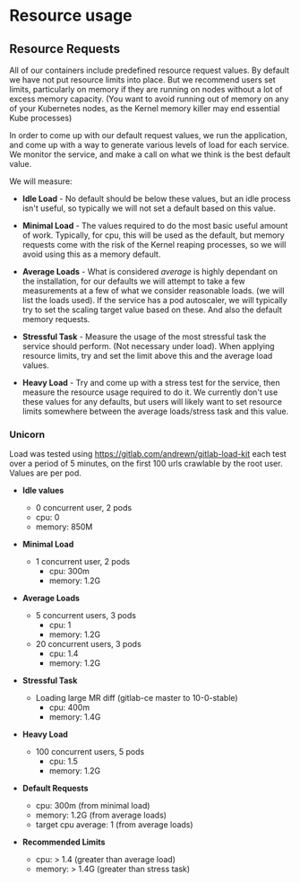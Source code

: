 # Resource usage

## Resource Requests

All of our containers include predefined resource request values. By default we
have not put resource limits into place. But we recommend users set limits, particularly
on memory if they are running on nodes without a lot of excess memory capacity.
(You want to avoid running out of memory on any of your Kubernetes nodes, as the
Kernel memory killer may end essential Kube processes)

In order to come up with our default request values, we run the application, and
come up with a way to generate various levels of load for each service. We monitor the
service, and make a call on what we think is the best default value.

We will measure:

- **Idle Load** - No default should be below these values, but an idle process
isn't useful, so typically we will not set a default based on this value.

- **Minimal Load** - The values required to do the most basic useful amount of work.
Typically, for cpu, this will be used as the default, but memory requests come with
the risk of the Kernel reaping processes, so we will avoid using this as a memory default.

- **Average Loads** - What is considered *average* is highly dependant on the installation,
for our defaults we will attempt to take a few measurements at a few of what we
consider reasonable loads. (we will list the loads used). If the service has a pod
autoscaler, we will typically try to set the scaling target value based on these.
And also the default memory requests.

- **Stressful Task** - Measure the usage of the most stressful task the service
should perform. (Not necessary under load). When applying resource limits, try and
set the limit above this and the average load values.

- **Heavy Load** - Try and come up with a stress test for the service, then measure
the resource usage required to do it. We currently don't use these  values for any
defaults, but users will likely want to set resource limits somewhere between the
average loads/stress task and this value.

### Unicorn

Load was tested using https://gitlab.com/andrewn/gitlab-load-kit each test over
a period of 5 minutes, on the first 100 urls crawlable by the root user. Values
are per pod.

- **Idle values**
  * 0 concurrent user, 2 pods
  - cpu: 0
  - memory: 850M


- **Minimal Load**
  * 1 concurrent user, 2 pods
    - cpu: 300m
    - memory: 1.2G


- **Average Loads**
   * 5 concurrent users, 3 pods
     - cpu: 1
     - memory: 1.2G
   * 20 concurrent users, 3 pods
     - cpu: 1.4
     - memory: 1.2G


- **Stressful Task**
  * Loading large MR diff (gitlab-ce master to 10-0-stable)
    - cpu: 400m
    - memory: 1.4G


- **Heavy Load**
  * 100 concurrent users, 5 pods
    - cpu: 1.5
    - memory: 1.2G


- **Default Requests**
  * cpu: 300m (from minimal load)
  * memory: 1.2G (from average loads)
  * target cpu average: 1 (from average loads)


- **Recommended Limits**
  * cpu: > 1.4 (greater than average load)
  * memory: > 1.4G (greater than stress task)
